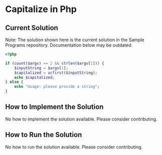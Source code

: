 # Capitalize in Php

## Current Solution

Note: The solution shown here is the current solution in the Sample Programs repository. Documentation below may be outdated.

```Php
<?php

if (count($argv) == 2 && strlen($argv[1])) {
    $inputString = $argv[1];
    $capitalized = ucfirst($inputString);
    echo $capitalized;
} else {
    echo "Usage: please provide a string";
}

```

## How to Implement the Solution

No how to implement the solution available. Please consider contributing.

## How to Run the Solution

No how to run the solution available. Please consider contributing.